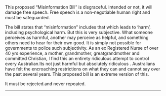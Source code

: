 This proposed “Misinformation Bill” is disgraceful. Intended or not, it will damage free speech. Free speech is a non-negotiable
human right and must be safeguarded.

The bill states that “misinformation” includes that which leads to ‘harm’, including psychological harm. But this is very subjective.
What someone perceives as harmful, another may perceive as helpful, and something others need to hear for their own good. It is
simply not possible for governments to police such subjectivity.
As an ex Registered Nurse of over 40 yrs experience, a mother, grandmother, greatgrandmother and committed Christian, I find
this an entirety ridiculous attempt to control every Australian.Its not just harmful but absolutely ridiculous .
Australians have felt the encroaching restrictions on what they can and cannot say over the past several years. This proposed bill
is an extreme version of this.

It must be rejected.and never repeated.


-----


